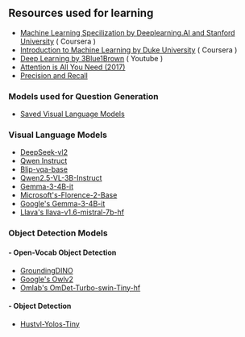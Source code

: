 ## Resources used for learning 
- [Machine Learning Specilization by Deeplearning.AI and Stanford University](https://www.coursera.org/specializations/machine-learning-introduction) ( Coursera )
- [Introduction to Machine Learning by Duke University](https://www.coursera.org/learn/machine-learning-duke) ( Coursera )
- [Deep Learning by 3Blue1Brown](https://www.youtube.com/watch?v=aircAruvnKk&list=PLZHQObOWTQDNU6R1_67000Dx_ZCJB-3pi&index=1&pp=iAQB) ( Youtube )
- [Attention is All You Need (2017)](https://arxiv.org/abs/1706.03762)
- [Precision and Recall](https://scikit-learn.org/stable/auto_examples/model_selection/plot_precision_recall.html)
### Models used for Question Generation
- [Saved Visual Language Models](https://github.com/DCMZ88/internship/tree/main/Week%206/Models)
### Visual Language Models 
- [DeepSeek-vl2](https://github.com/deepseek-ai/DeepSeek-VL2)
- [Qwen Instruct](https://huggingface.co/Qwen/Qwen2-VL-2B-Instruct)
- [Blip-vqa-base](https://huggingface.co/Salesforce/blip-vqa-base)
- [Qwen2.5-VL-3B-Instruct](https://huggingface.co/Qwen/Qwen2.5-VL-3B-Instruct)
- [Gemma-3-4B-it](https://huggingface.co/google/gemma-3-4b-it)
- [Microsoft's-Florence-2-Base](https://huggingface.co/microsoft/Florence-2-base)
- [Google's Gemma-3-4B-it](https://huggingface.co/google/gemma-3-4b-it)
- [Llava's llava-v1.6-mistral-7b-hf](https://huggingface.co/llava-hf/llava-v1.6-mistral-7b-hf)
### Object Detection Models 
#### - Open-Vocab Object Detection
- [GroundingDINO](https://github.com/IDEA-Research/GroundingDINO/tree/main)
- [Google's Owlv2](https://huggingface.co/google/owlv2-base-patch16-ensemble)
- [Omlab's OmDet-Turbo-swin-Tiny-hf](https://huggingface.co/omlab/omdet-turbo-swin-tiny-hf)
#### - Object Detection
- [Hustvl-Yolos-Tiny](https://huggingface.co/hustvl/yolos-tiny)

